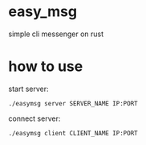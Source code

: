 # easy_msg
simple cli messenger on rust

# how to use
start server:
```
./easymsg server SERVER_NAME IP:PORT
```
connect server:
```
./easymsg client CLIENT_NAME IP:PORT
```